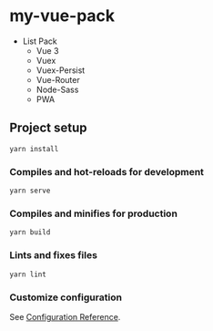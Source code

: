 # my-vue-pack

 - List Pack
   - Vue 3
   - Vuex
   - Vuex-Persist
   - Vue-Router
   - Node-Sass
   - PWA

## Project setup
```
yarn install
```

### Compiles and hot-reloads for development
```
yarn serve
```

### Compiles and minifies for production
```
yarn build
```

### Lints and fixes files
```
yarn lint
```

### Customize configuration
See [Configuration Reference](https://cli.vuejs.org/config/).
